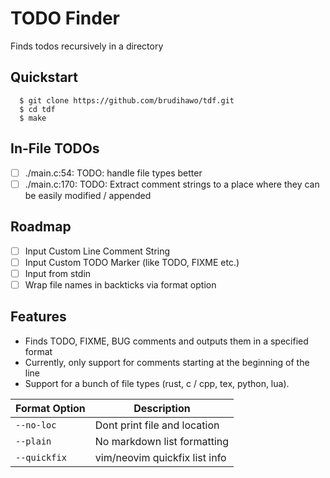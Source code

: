 # TODO Finder
Finds todos recursively in a directory

## Quickstart

```commandline
  $ git clone https://github.com/brudihawo/tdf.git
  $ cd tdf
  $ make
```

## In-File TODOs
- [ ] ./main.c:54: TODO: handle file types better
- [ ] ./main.c:170: TODO: Extract comment strings to a place where they can be easily modified / appended

## Roadmap
- [ ] Input Custom Line Comment String
- [ ] Input Custom TODO Marker (like TODO, FIXME etc.)
- [ ] Input from stdin
- [ ] Wrap file names in backticks via format option

## Features
- Finds TODO, FIXME, BUG comments and outputs them in a specified format
- Currently, only support for comments starting at the beginning of the line
- Support for a bunch of file types (rust, c / cpp, tex, python, lua).

| Format Option | Description                   |
|---------------|-------------------------------|
| `--no-loc`    | Dont print file and location  |
| `--plain`     | No markdown list formatting   |
| `--quickfix`  | vim/neovim quickfix list info | 
